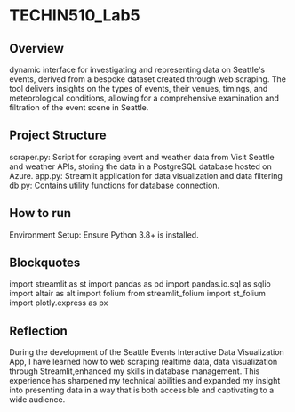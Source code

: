 # TECHIN510_Lab5

## Overview
dynamic interface for investigating and representing data on Seattle's events, derived from a bespoke dataset created through web scraping. The tool delivers insights on the types of events, their venues, timings, and meteorological conditions, allowing for a comprehensive examination and filtration of the event scene in Seattle.

## Project Structure
scraper.py: Script for scraping event and weather data from Visit Seattle and weather APIs, storing the data in a PostgreSQL database hosted on Azure.
app.py: Streamlit application for data visualization and data filtering
db.py: Contains utility functions for database connection.

## How to run
Environment Setup: Ensure Python 3.8+ is installed.

## Blockquotes
import streamlit as st
import pandas as pd
import pandas.io.sql as sqlio
import altair as alt
import folium
from streamlit_folium import st_folium
import plotly.express as px

## Reflection
During the development of the Seattle Events Interactive Data Visualization App, I have learned how to web scraping realtime data, data visualization through Streamlit,enhanced my skills in database management. This experience has sharpened my technical abilities and expanded my insight into presenting data in a way that is both accessible and captivating to a wide audience.
